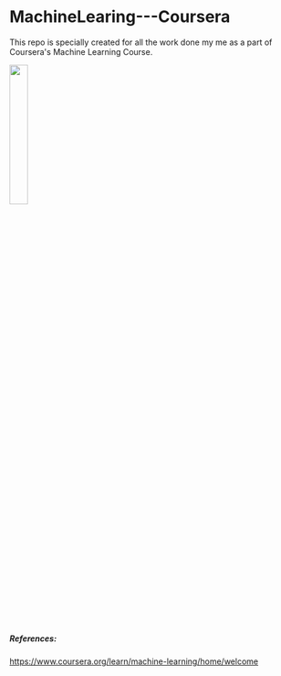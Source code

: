 # MachineLearing---Coursera

This repo is specially created for all the work done my me as a part of Coursera's Machine Learning Course.

<IMG src='https://coursera.s3.amazonaws.com/topics/ml/large-icon.png?auto=format&dpr=1&h=256&w=256&fit=fill&bg=FFF' width=25% height=25%>


##### References:
https://www.coursera.org/learn/machine-learning/home/welcome
